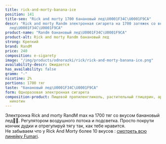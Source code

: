 ```yaml
---
title: rick-and-morty-banana-ice
position: 141
title-seo: "Rick and morty 1700 банановый лед\U0001F34C\U0001F9CA"
descr: "Rick and morty Randm электронная сигарета на 1700 затяжек со вкусом банановый
  лед\U0001F34C\U0001F9CA"
product-name: "Randm банановый лед\U0001F34C\U0001F9CA"
product-alt: Rick and morty Randm банановый лед
strong: Крепкий
brand: RandM
price: 240
composition: e-sigarety
image: "/img/products/odnorazki/rick/rick-and-morty-banana-ice.png"
availability-descr: Ожидается
has_availability: false
gramm: "-"
nicotine: 2%
portions: 1700 тяг
taste: "банановый лед\U0001F34C\U0001F9CA"
form: Одноразовая электронная сигарета
composition-product: Пищевой пропиленгликоль, растительный глицерин, ароматизатор,
  никотин
---
```


Электронка Rick and morty ️RandM max на 1700 тяг со вкусом банановый лед🍌🧊. Регулятором воздушного потока и подсветка. Просто покрути кончик дудки и отрегулируй тягу так, как тебе нравится.<br>
Не забываем что у Rick And Morty более 10 вкусов : [смотреть всю линейку Fumari](/pods-rick-and-morty).